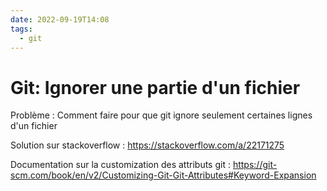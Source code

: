 ```yaml
---
date: 2022-09-19T14:08
tags:
  - git
---
```


# Git: Ignorer une partie d'un fichier

Problème
: Comment faire pour que git ignore seulement certaines lignes d'un fichier

Solution sur stackoverflow
: https://stackoverflow.com/a/22171275

Documentation sur la customization des attributs git
: https://git-scm.com/book/en/v2/Customizing-Git-Git-Attributes#Keyword-Expansion

